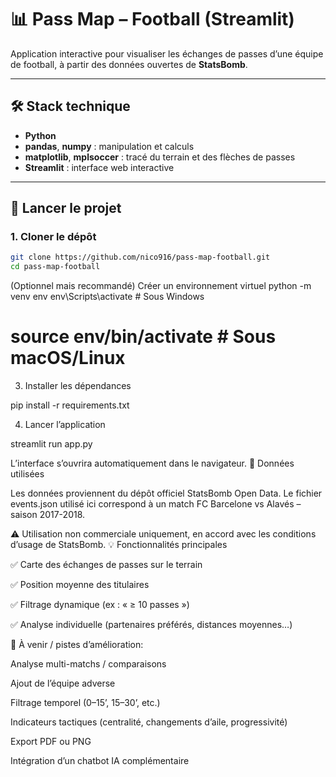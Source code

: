 # 📊 Pass Map – Football (Streamlit)

Application interactive pour visualiser les échanges de passes d’une équipe de football, à partir des données ouvertes de **StatsBomb**.

---

## 🛠️ Stack technique

- **Python**
- **pandas**, **numpy** : manipulation et calculs
- **matplotlib**, **mplsoccer** : tracé du terrain et des flèches de passes
- **Streamlit** : interface web interactive

---

## 🚀 Lancer le projet

### 1. Cloner le dépôt
```bash
git clone https://github.com/nico916/pass-map-football.git
cd pass-map-football
```

(Optionnel mais recommandé) Créer un environnement virtuel
python -m venv env
env\Scripts\activate      # Sous Windows
# source env/bin/activate   # Sous macOS/Linux

3. Installer les dépendances

pip install -r requirements.txt

4. Lancer l’application

streamlit run app.py

L’interface s’ouvrira automatiquement dans le navigateur.
📂 Données utilisées

Les données proviennent du dépôt officiel StatsBomb Open Data.
Le fichier events.json utilisé ici correspond à un match FC Barcelone vs Alavés – saison 2017-2018.

⚠️ Utilisation non commerciale uniquement, en accord avec les conditions d’usage de StatsBomb.
💡 Fonctionnalités principales

  ✅ Carte des échanges de passes sur le terrain

  ✅ Position moyenne des titulaires

  ✅ Filtrage dynamique (ex : « ≥ 10 passes »)
  
  ✅ Analyse individuelle (partenaires préférés, distances moyennes…)


📌 À venir / pistes d’amélioration:
  
  Analyse multi-matchs / comparaisons

  Ajout de l’équipe adverse

  Filtrage temporel (0–15’, 15–30’, etc.)
  
  Indicateurs tactiques (centralité, changements d’aile, progressivité)

  Export PDF ou PNG

  Intégration d’un chatbot IA complémentaire
